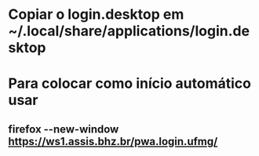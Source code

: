 # Copiar o login.desktop em ~/.local/share/applications/login.desktop
# Para colocar como início automático usar
## firefox --new-window https://ws1.assis.bhz.br/pwa.login.ufmg/